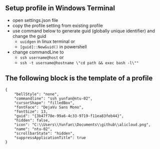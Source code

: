 ## Setup profile in Windows Terminal
- open settings.json file
- copy the profile setting from existing profile
- use command below to generate guid (globally unique identifier) and change the guid
  - `uuidgen` in linux terminal or
  - `[guid]::NewGuid()` in powershell
- change commandLine to
  - `ssh username@host` or
  - `ssh -t username@hostname \"cd path && exec bash -l\""`

## The following block is the template of a profile
```
{
    "bellStyle": "none",
    "commandline": "ssh yunfan@ntu-02",
    "cursorShape": "filledBox",
    "fontFace": "DejaVu Sans Mono",
    "fontSize": 13,
    "guid": "{3b47f78e-99a6-4c33-9719-f11ea83feb44}",
    "hidden": false,
    "icon": "C:\\Users\\Yunfan\\Documents\\github\\alicloud.png",
    "name": "ntu-02",
    "scrollbarState": "hidden",
    "suppressApplicationTitle": true
}
```
